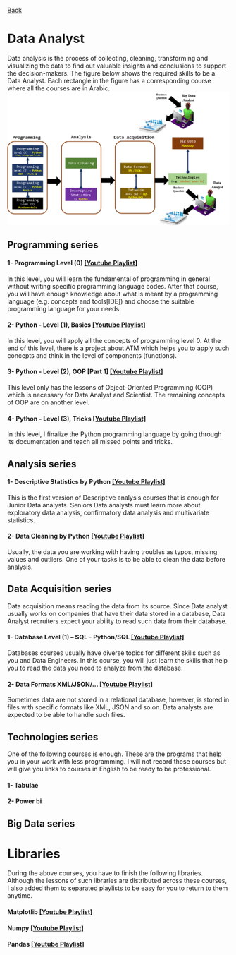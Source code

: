 [Back](https://github.com/aorogat/Data-Science-and-Software-Engineering/blob/master/README.md)
# Data Analyst
Data analysis is the process of collecting, cleaning, transforming and visualizing the data to find out valuable insights and conclusions to support the decision-makers. The figure below shows the required skills to be a Data Analyst. Each rectangle in the figure has a corresponding course where all the courses are in Arabic.
![Data Analysis](DataAnalyst.png)

## Programming series
#### 1- Programming Level (0) [\[Youtube Playlist\]](https://www.youtube.com/playlist?list=PL73bE5x5W-IDgkSxUQx9GCv0vBQPjBNuJ)
In this level, you will learn the fundamental of programming in general without writing specific programming language codes. After that course, you will have enough knowledge about what is meant by a programming language (e.g. concepts and tools[IDE]) and choose the suitable programming language for your needs.

#### 2- Python - Level (1), Basics [\[Youtube Playlist\]](https://www.youtube.com/watch?v=M1m9rtZYN-4&list=PL73bE5x5W-ICe8Wb9bFK85FFFGXbNtMx5)
In this level, you will apply all the concepts of programming level 0. At the end of this level, there is a project about ATM which helps you to apply such concepts and think in the level of components (functions).
#### 3- Python - Level (2), OOP \[Part 1] [\[Youtube Playlist\]](https://www.youtube.com/watch?v=65LBTWC9OUo&list=PL73bE5x5W-ICjN2bL9On_dtReRSBRr8Fz)
This level only has the lessons of Object-Oriented Programming  (OOP) which is necessary for Data Analyst and Scientist. The remaining concepts of OOP are on another level. 
#### 4- Python - Level (3), Tricks [\[Youtube Playlist\]](https://www.youtube.com/watch?v=LdUOgE-73To&list=PL73bE5x5W-IAhtvykYAe9T3un76xkexVx)
In this level, I finalize the Python programming language by going through its documentation and teach all missed points and tricks.
## Analysis series
#### 1- Descriptive Statistics by Python [\[Youtube Playlist\]](https://www.youtube.com/watch?v=ZmSVoAyY1LM&list=PL73bE5x5W-ICemDprdzo0HibsFiUQIEM5)
This is the first version of Descriptive analysis courses that is enough for Junior Data analysts. Seniors Data analysts must learn more about exploratory data analysis, confirmatory data analysis and multivariate statistics. 
#### 2- Data Cleaning by Python [\[Youtube Playlist\]]()
Usually, the data you are working with having troubles as typos, missing values and outliers. One of your tasks is to be able to clean the data before analysis.
## Data Acquisition series
Data acquisition means reading the data from its source. Since Data analyst usually works on companies that have their data stored in a database, Data Analyst recruiters expect your ability to read such data from their database. 
#### 1- Database Level (1) – SQL - Python/SQL [\[Youtube Playlist\]]()
Databases courses usually have diverse topics for different skills such as you and Data Engineers. In this course, you will just learn the skills that help you to read the data you need to analyze from the database. 
#### 2- Data Formats XML/JSON/… [\[Youtube Playlist\]]()
Sometimes data are not stored in a relational database, however, is stored in files with specific formats like XML, JSON and so on. Data analysts are expected to be able to handle such files.
## Technologies series
One of the following courses is enough. These are the programs that help you in your work with less programming. I will not record these courses but will give you links to courses in English to be ready to be professional. 

#### 1- Tabulae
#### 2- Power bi

## Big Data series

# Libraries
During the above courses, you have to finish the following libraries. Although the lessons of such libraries are distributed across these courses, I also added them to separated playlists to be easy for you to return to them anytime.
#### Matplotlib [\[Youtube Playlist\]]()
#### Numpy [\[Youtube Playlist\]](https://www.youtube.com/playlist?list=PL73bE5x5W-IBnRfesDLHH9GpuPDfl1N-u)
#### Pandas [\[Youtube Playlist\]]()


